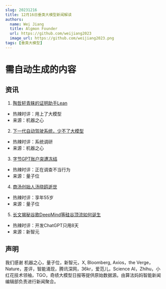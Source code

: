```yaml
---
slug: 20231216
title: 12月16日垂类大模型新闻解读
authors:
  name: Wei Jiang
  title: Algmon Founder
  url: https://github.com/weijiang2023
  image_url: https://github.com/weijiang2023.png
tags: [垂类大模型]
---
```


# 需自动生成的内容
## 资讯

1. [陶哲轩青睐的证明助手Lean](https://mp.weixin.qq.com/s/LB8iJ1FaOlnlCABApN1UpA)
* 热辣时评：用上了大模型
* 来源：机器之心

2. [下一代自动驾驶系统，少不了大模型](https://mp.weixin.qq.com/s/MtyitF5vJmKHmeJ-OxEIiA)
* 热辣时评：系统调研
* 来源：机器之心

3. [字节GPT账户突遭冻结](https://mp.weixin.qq.com/s/Se3-DNOtOGTZnWy3BTGX8g)
* 热辣时评：正在调查不当行为
* 来源：量子位

4. [商汤创始人汤晓鸥逝世](https://mp.weixin.qq.com/s/gr0xaFAj3VID16AlBf2SCg)
* 热辣时评：享年55岁
* 来源：量子位

5. [长文揭秘谷歌DeepMind等硅谷顶流如何诞生](https://mp.weixin.qq.com/s/37EtzbqdR0OlT12z0ahYAA)
* 热辣时评：开发ChatGPT只用8天
* 来源：新智元

## 声明

我们感谢 机器之心，量子位，新智元，X, Bloomberg, Axios，the Verge，Nature，差评，智能涌现，腾讯深网，36kr，爱范儿，Science AI，Zhihu，小红花技术领袖，TGO，奇绩大模型日报等提供原始数据源。由算法妈妈智能新闻编辑部负责进行新闻聚合。